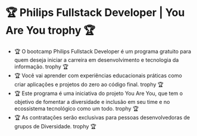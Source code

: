 # :trophy: Philips Fullstack Developer | You Are You trophy :trophy:

- :trophy: O bootcamp Philips Fullstack Developer é um programa gratuito para quem deseja iniciar a carreira em desenvolvimento e tecnologia da informação. trophy :trophy:
-  :trophy: Você vai aprender com experiências educacionais práticas como criar aplicações e projetos do zero ao código final. trophy :trophy:
-  :trophy: Este programa é uma iniciativa do projeto You Are You, que tem o objetivo de fomentar a diversidade e inclusão em seu time e no ecossistema tecnológico como um todo. trophy :trophy:
- :trophy: As contratações serão exclusivas para pessoas desenvolvedoras de grupos de Diversidade. trophy :trophy:
